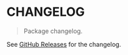 # CHANGELOG

> Package changelog.

See [GitHub Releases](https://github.com/stdlib-js/math-iter-special-abs/releases) for the changelog.